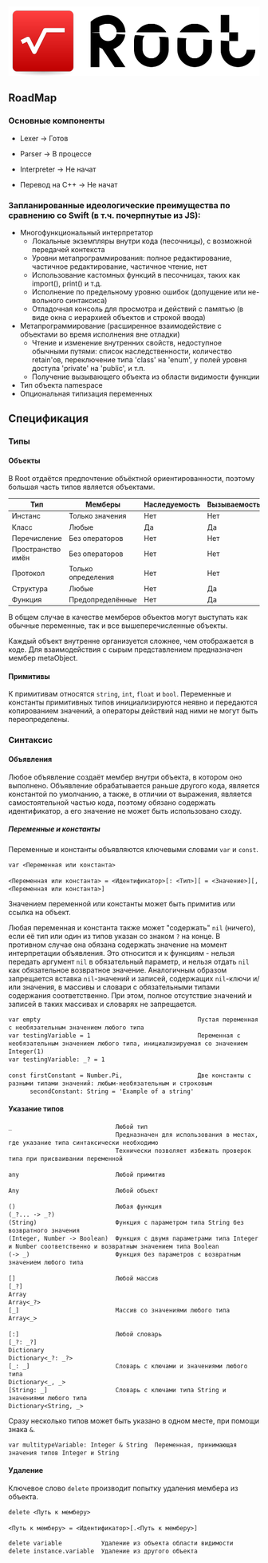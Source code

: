 ![Logo](./Resources/Logo.png)

## RoadMap

### Основные компоненты
- Lexer -> Готов
- Parser -> В процессе
- Interpreter -> Не начат

- Перевод на C++ -> Не начат

### Запланированные идеологические преимущества по сравнению со Swift (в т.ч. почерпнутые из JS):
- Многофункциональный интерпретатор
   - Локальные экземпляры внутри кода (песочницы), с возможной передачей контекста
   - Уровни метапрограммирования: полное редактирование, частичное редактирование, частичное чтение, нет
   - Использование кастомных функций в песочницах, таких как import(), print() и т.д.
   - Исполнение по предельному уровню ошибок (допущение или не- вольного синтаксиса)
   - Отладочная консоль для просмотра и действий с памятью (в виде окна с иерархией объектов и строкой ввода)
- Метапрограммирование (расширенное взаимодействие с объектами во время исполнения вне отладки)
   - Чтение и изменение внутренних свойств, недоступное обычными путями: список наследственности, количество retain'ов, переключение типа 'class' на 'enum', у полей уровня доступа 'private' на 'public', и т.п.
   - Получение вызывающего объекта из области видимости функции
- Тип объекта namespace
- Опциональная типизация переменных

## Спецификация

### Типы

#### Объекты

В Root отдаётся предпочтение объёктной ориентированности, поэтому большая часть типов является объектами.

| Тип               | Мемберы            | Наследуемость | Вызываемость | Копируемость |
|-------------------|--------------------|---------------|--------------|--------------|
| Инстанс           | Только значения    | Нет           | Нет          | Нет          |
| Класс             | Любые              | Да            | Да           | Нет          |
| Перечисление      | Без операторов     | Нет           | Нет          | Да           |
| Пространство имён | Без операторов     | Нет           | Нет          | Нет          |
| Протокол          | Только определения | Нет           | Нет          | Нет          |
| Структура         | Любые              | Нет           | Да           | Да           |
| Функция           | Предопределённые   | Нет           | Да           | Нет          |

В общем случае в качестве мемберов объектов могут выступать как обычные переменные, так и все вышеперечисленные объекты.

Каждый объект внутренне организуется сложнее, чем отображается в коде. Для взаимодействия с сырым представлением предназначен мембер metaObject.

#### Примитивы

К примитивам относятся `string`, `int`, `float` и `bool`. Переменные и константы примитивных типов инициализируются неявно и передаются копированием значений, а операторы действий над ними не могут быть переопределены.

### Синтаксис

#### Объявления

Любое объявление создаёт мембер внутри объекта, в котором оно выполнено. Объявление обрабатывается раньше другого кода, является константой по умолчанию, а также, в отличии от выражения, является самостоятельной частью кода, поэтому обязано содержать идентификатор, а его значение не может быть использовано сходу.

##### Переменные и константы

Переменные и константы объявляются ключевыми словами `var` и `const`.

```
var <Переменная или константа>

<Переменная или константа> = <Идентификатор>[: <Тип>][ = <Значение>][, <Переменная или константа>]
```

Значением переменной или константы может быть примитив или ссылка на объект.

Любая переменная и константа также может "содержать" `nil` (ничего), если её тип или один из типов указан со знаком `?` на конце. В противном случае она обязана содержать значение на момент интерпретации объявления. Это относится и к функциям - нельзя передать аргумент `nil` в обязательный параметр, и нельзя отдать `nil` как обязательное возвратное значение. Аналогичным образом запрещается вставка `nil`-значений и записей, содержащих `nil`-ключи и/или значения, в массивы и словари с обязательными типами содержания соответственно. При этом, полное отсутствие значений и записей в таких массивах и словарях не запрещается.

```
var empty                                            Пустая переменная с необязательным значением любого типа
var testingVariable = 1                              Переменная с необязательным значением любого типа, инициализируемая со значением Integer(1)
var testingVariable: _? = 1

const firstConstant = Number.Pi,                     Две константы с разными типами значений: любым-необязательным и строковым
      secondConstant: String = 'Example of a string'
```

#### Указание типов

```
_                             Любой тип
                              Предназначен для использования в местах, где указание типа синтаксически необходимо
                              Технически позволяет избежать проверок типа при присваивании переменной

any                           Любой примитив

Any                           Любой объект

()                            Любая функция
(_?... -> _?)
(String)                      Функция с параметром типа String без возвратного значения
(Integer, Number -> Boolean)  Функция с двумя параметрами типа Integer и Number соответственно и возвратным значением типа Boolean
(-> _)                        Функция без параметров с возвратным значением любого типа

[]                            Любой массив
[_?]
Array
Array<_?>
[_]                           Массив со значениями любого типа
Array<_>

[:]                           Любой словарь
[_?: _?]
Dictionary
Dictionary<_?: _?>
[_: _]                        Словарь с ключами и значениями любого типа
Dictionary<_, _>
[String: _]                   Словарь с ключами типа String и значениями любого типа
Dictionary<String, _>
```

Сразу несколько типов может быть указано в одном месте, при помощи знака `&`.

```
var multitypeVariable: Integer & String  Переменная, принимающая значения типов Integer и String
```

#### Удаление

Ключевое слово `delete` производит попытку удаления мембера из объекта.

```
delete <Путь к мемберу>

<Путь к мемберу> = <Идентификатор>[.<Путь к мемберу>]
```

```
delete variable           Удаление из объекта области видимости
delete instance.variable  Удаление из другого объекта
```
